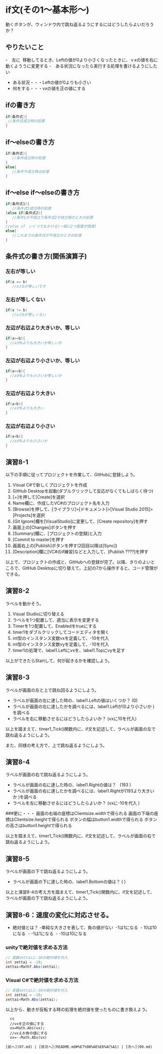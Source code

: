 # if文(その1～基本形～)
動くボタンが、ウィンドウ内で跳ね返るようにするにはどうしたらよいだろうか？

## やりたいこと
-　左に  移動してるとき、Leftの値が0より小さくなったときに、ｖxの値を右に動くよううに変更する
-　ある状況になったら実行する処理を書けるようにしたい
- ある状況・・・Leftの値が0よりも小さい
- 何をする・・・vxの値を正の値にする
## ifの書き方
```cs
if(条件式){
 //条件式成立時の処理
}
```

## if～elseの書き方
```cs
if(条件式){
   //条件成立時の処理
}
else{
   //条件不成立時の処理
}
```

## if～else if～elseの書き方
```cs
if(条件式1){
   //条件式1成立時の処理
}else if(条件式2){
   //条件1が不成立で条件式2が成立時のときの処理
}
//else if　いくつでもかける(一般に2つ程度が限度)
else{
   //これまでの条件式が不成立のときの処理
}
```

## 条件式の書き方(関係演算子)
### 左右が等しい

```cs
if(a == b)
   //aとbが等しいです
```

### 左右が等しくない

```cs
if(a != b)
   //aとbが等しくない
```

### 左辺が右辺より大きいか、等しい

```cs
if(a>=b){
  //aがbよりも大きいか等しいか
}
```

### 左辺が右辺より小さいか、等しい

```cs
if(a<=b){
  //aがbよりも小さいか等しいか
}
```

### 左辺が右辺より大きい

```cs
if(a>b){
  //aがbよりも大きい
}
```

### 左辺が右辺より小さい

```cs
if(a<b){
  //aがbよりも小さいか
}
```

## 演習8-1
以下の手順に従ってプロジェクトを作業して、GitHubに登録しよう。

1.	Visual C#で新しくプロジェクトを作成
2.	GitHub Desktopを起動(ダブルクリックして反応がなくてもしばらく待つ)
3.	[+]を押して[Create]を選択
4.	Name欄に、作成したVC#のプロジェクト名を入力
5.	[Browse]を押して、[ライブラリ]>[ドキュメント]>[Visual Studio 2015]>[Projects]を選択
6.	 [Git Ignore]欄を[VisualStudio]に変更して、[Create repository]を押す
7.	画面上の[Changes]ボタンを押す
8.	[Summary]欄に、[プロジェクトの登録]と入力
9.	[Commit to master]を押す
10.	画面右上の[Publish]ボタンを押す(2回目以降は[Sync])
11.	[Description]欄に[VC#のif練習]などと入力して、[Publish ????]を押す

以上で、プロジェクトの作成と、GitHubへの登録が完了。以降、きりのよいところで、GitHub Desktopに切り替えて、上記の7から操作すると、コード管理ができる。

## 演習8-2
ラベルを動かそう。

1.	Visual Studioに切り替える
2.	ラベルを1つ配置して、適当に表示を変更する
3.	Timerを1つ配置して、Enabledをtrueにする
4.	timer1をダブルクリックしてコードエディタを開く
5.	int型のインスタンス変数vxを定義して、-10を代入
6.	int型のインスタンス変数vyを定義して、-10を代入
7.	timer1の処理で、label1.Leftにvxを、label1.Topにvyを足す

以上ができたらStartして、何が起きるかを確認しよう。

## 演習8-3
ラベルが画面の左と上で跳ね回るようにしよう。

- ラベルが画面の左に達した時の、label1.Leftの値はいくつか？ (0)
- ラベルが画面の左に達したかを調べるには、label1.Leftが(0より小さいか )を調べる
- ラベルを右に移動させるにはどうしたらよいか？ (vxに10を代入)

以上を踏まえて、timer1_Tick()関数内に、if文を記述して、ラベルが画面の左で跳ね返るようにしよう。

また、同様の考え方で、上で跳ね返るようにしよう。

## 演習8-4
ラベルが画面の右で跳ね返るようにしよう。
- ラベルが画面の右に達した時の、label1.Rightの値は？    (193 )
- ラベルが画面の右に達したかを調べるには、label1.Rightが(193より大きいか )を調べる
- ラベルを左に移動させるにはどうしたらよいか？ (vxに-10を代入 )

###更に・・・
画面の右端の座標はClientsize.widthで得られる
画面の下端の座標はClientsize.heightで得られる
ボタンの幅はbutton1.widthで得られる
ボタンの高さはbutton1.heightで得られる

以上を踏まえて、timer1_Tick()関数内に、if文を記述して、ラベルが画面の右で跳ね返るようにしよう。

## 演習8-5
ラベルが画面の下で跳ね返るようにしよう。

- ラベルが画面の下に達した時の、label1.Bottomの値は？   ( )

以上と演習8-4の考え方を踏まえて、timer1_Tick()関数内に、if文を記述して、ラベルが画面の下で跳ね返るようにしよう。

## 演習8-6：速度の変化に対応させる。
- 絶対値とは？
-単純な大きさを表して、負の値がない
  -1は1になる
  - 10は10になる
  - -1は1になる
  - -10は10になる

### unityで絶対値を求める方法

```cs
// 変数zettaiに-10の絶対値を代入
int zettai = -10;
zettai=Mathf.Abs(zettai);
```
### Visual C#で絶対値を求める方法
```cs
// 変数zettaiに-10の絶対値を代入
int zettai = -10;
zettai=Math.Abs(zettai);
```
以上から、動きが反転する時の処理を絶対値を使ったものに書き換えよう。

```
  cs
  //vxを正の値にする
  vx=Math.Abs(vx);
  //vxえお負の値にする
  vx=--Math.Abs(vx)

[前へ](07.md) | [目次へ](README.md#%E7%9B%AE%E6%AC%A1) | [次へ](09.md)
